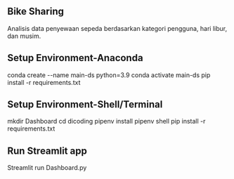 ## Bike Sharing 
Analisis data penyewaan sepeda berdasarkan kategori pengguna, hari libur, dan musim.

## Setup Environment-Anaconda
conda create --name main-ds python=3.9
conda activate main-ds
pip install -r requirements.txt

## Setup Environment-Shell/Terminal
mkdir Dashboard
cd dicoding
pipenv install
pipenv shell
pip install -r requirements.txt

## Run Streamlit app
Streamlit run Dashboard.py